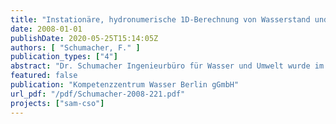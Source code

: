 ```yaml
---
title: "Instationäre, hydronumerische 1D-Berechnung von Wasserstand und Durchfluss in der Stauhaltung Charlottenburg (Spree und Kanäle) für die Abflussjahre 2002 bis 2007"
date: 2008-01-01
publishDate: 2020-05-25T15:14:05Z
authors: [ "Schumacher, F." ]
publication_types: ["4"]
abstract: "Dr. Schumacher Ingenieurbüro für Wasser und Umwelt wurde im Rahmen des Projektes SAM-CSO beauftragt, eine Langzeitsimulation der hydraulischen Verhältnisse in der Stauhaltung Charlottenburg (Spree und Kanäle) für die Abflussjahre 2002 bis 2007 durchzuführen. Diese Simulation erfolgt mit der Software HYDRAX und ist die Grundlage für die Simulation der Gewässergüteprozesse, die dann mit der Software QSIM durchgeführt wird. Da bisher im Rahmen des Projektes eine Gewässergütesimulation lediglich für den September 2005 erfolgte (Fokus auf 2 Starkregenereignisse mit Mischwasserüberlauf), konnten noch keine allgemeinen Aussagen zur Güte der Simulation des Gewässerbasiszustandes über längere Zeiträume getroffen werden. Die Simulation des Basiszustandes (unter Vernachlässigung der Mischwassereinleitungen) und die Anpassung des Modells an die Berliner Gewässerverhältnisse ist ein wichtiger Schritt, bevor die spezifische Situation während Mischwasserüberlauf betrachtet werden kann. Zusammenfassend ist festzuhalten, dass nach Korrektur der Zuflüsse über die Spree eine in Bezug auf den Referenzpegel Sophienwerder stimmige Durchflussbilanz erreicht werden konnte. Die aufgrund der instationären Berechnung verbleibende Bilanzdifferenz spiegelt gut das (im Vergleich zu den Stauhaltungen Mühlendamm/Kleinmachnow, Spandau oder Brandenburg mit ihren großen Seen) geringe Retentionsvermögen der Stauhaltung Charlottenburg wider. Unter Berücksichtigung der Messunsicherheit werden auch die Wasserstände für alle Durchflussverhältnisse in guter, für die anschließende Gütesimulation mit mehr als hinreichender Genauigkeit, berechnet. Hingewiesen sei darauf, dass bei einer Änderung der Zuflusssumme, z.B. durch die Berücksichtigung der bisher inaktiv gesetzten Mischwassereinleitungen, auch ein erneuter Bilanzausgleich vorgenommen werden sollte, da der Stauhaltung derzeit die vernachlässigten Größen indirekt über die Korrektur der Spreezuflüsse im Rahmen des Bilanzausgleichs zufließen. Folgerung für das Projekt: (i) Die Grundlage (Hydraulik) für die Gewässergütesimulation des Basiszustandes der Spree liegt nun vor. (ii) Die Gewässergütesimulation wird in Abstimmung mit Herrn Dr. Schumacher am KWB durchgeführt. Es erfolgt eine Identifikation, welche in QSIM simulierten Prozesse an die Berliner Situation angepasst werden müssen und in welcher Weise. (iii) Daraufhin erfolgt die Anpassung in Kooperation mit der BfG (Herrn Kirchesch)."
featured: false
publication: "Kompetenzzentrum Wasser Berlin gGmbH"
url_pdf: "/pdf/Schumacher-2008-221.pdf"
projects: ["sam-cso"]
---
```


